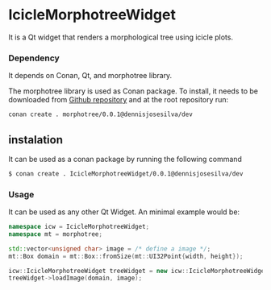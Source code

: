 # IcicleMorphotreeWidget

It is a Qt widget that renders a morphological tree using icicle plots.

### Dependency

It depends on Conan, Qt, and morphotree library. 



The morphotree library is used as Conan package. To install, it needs to be downloaded from [Github repository]((https://github.com/dennisjosesilva/morphotree))  and at the root repository run:  

```bash
conan create . morphotree/0.0.1@dennisjosesilva/dev
```

## instalation

It can be used as a conan package by running the following command

```bash
$ conan create . IcicleMorphotreeWidget/0.0.1@dennisjosesilva/dev
```

### Usage

It can be used as any other Qt Widget. An minimal example would be:

```cpp
namespace icw = IcicleMorphotreeWidget;
namespace mt = morphotree;

std::vector<unsigned char> image = /* define a image */;
mt::Box domain = mt::Box::fromSize(mt::UI32Point{width, height});

icw::IcicleMorphotreeWidget treeWidget = new icw::IcicleMorphotreeWidget;
treeWidget->loadImage(domain, image);
```
